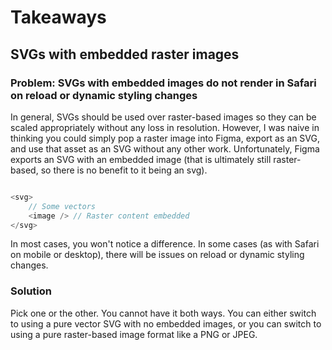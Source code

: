# Takeaways

## SVGs with embedded raster images

### Problem: SVGs with embedded images do not render in Safari on reload or dynamic styling changes

In general, SVGs should be used over raster-based images so they can be scaled
appropriately without any loss in resolution. However, I was naive in thinking
you could simply pop a raster image into Figma, export as an SVG, and use that
asset as an SVG without any other work. Unfortunately, Figma exports an SVG
with an embedded image (that is ultimately still raster-based, so there is no
benefit to it being an svg).

```javascript

<svg>
    // Some vectors
    <image /> // Raster content embedded
</svg>

```

In most cases, you won't notice a difference. In some cases (as with Safari on mobile or desktop),
there will be issues on reload or dynamic styling changes.

### Solution

Pick one or the other. You cannot have it both ways. You can either switch to
using a pure vector SVG with no embedded images, or you can switch to using
a pure raster-based image format like a PNG or JPEG.
